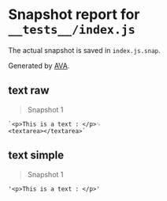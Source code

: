 # Snapshot report for `__tests__/index.js`

The actual snapshot is saved in `index.js.snap`.

Generated by [AVA](https://ava.li).

## text raw

> Snapshot 1

    `<p>This is a text : </p>␊
    <textarea></textarea>`

## text simple

> Snapshot 1

    '<p>This is a text : </p>'
